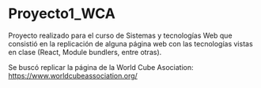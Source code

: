 # Proyecto1_WCA
Proyecto realizado para el curso de Sistemas y tecnologías Web que consistió en la replicación de alguna página web con las tecnologías vistas en clase (React, Module bundlers, entre otras).

Se buscó replicar la página de la World Cube Asociation: https://www.worldcubeassociation.org/
